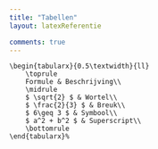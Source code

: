 ```yaml
---
title: "Tabellen"
layout: latexReferentie

comments: true
---
```


<script>
beforeHighlight = () => {
    let a = document.querySelectorAll("code");
    for (let b of a) {
        if (b.className.includes("language-"))
            continue;
        if (b.classList.contains("verb"))
            continue;
        b.classList.add("language-latex");
    }
};
</script>

```
\begin{tabularx}{0.5\textwidth}{ll}
    \toprule
    Formule & Beschrijving\\
    \midrule
    $ \sqrt{2} $ & Wortel\\
    $ \frac{2}{3} $ & Breuk\\
    $ 6\geq 3 $ & Symbool\\
    $ a^2 + b^2 $ & Superscript\\
    \bottomrule
\end{tabularx}%
```

